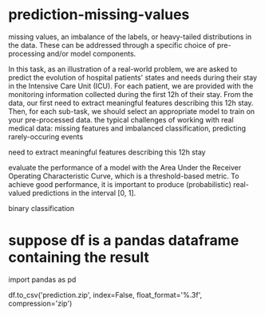 # prediction-missing-values

missing values, an imbalance of the labels, or heavy-tailed distributions in the data. These can be addressed through a specific choice of pre-processing and/or model components.

In this task, as an illustration of a real-world problem, we are asked to predict the evolution of hospital patients' states and needs during their stay in the Intensive Care Unit (ICU). For each patient, we are provided with the monitoring information collected during the first 12h of their stay. From the data, our first need to extract meaningful features describing this 12h stay. Then, for each sub-task, we should select an appropriate model to train on your pre-processed data. the typical challenges of working with real medical data: missing features and imbalanced classification, predicting rarely-occuring events

need to extract meaningful features describing this 12h stay

evaluate the performance of a model with the Area Under the Receiver Operating Characteristic Curve, which is a threshold-based metric. To achieve good performance, it is important to produce (probabilistic) real-valued predictions in the interval [0, 1].

binary classification



# suppose df is a pandas dataframe containing the result
import pandas as pd

df.to_csv('prediction.zip', index=False, float_format='%.3f', compression='zip')
